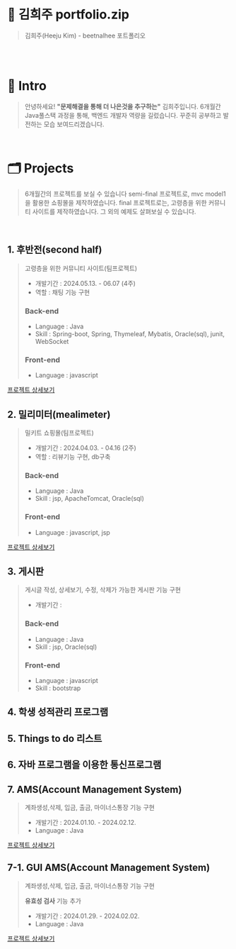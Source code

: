 # 📑 김희주 portfolio.zip

> 김희주(Heeju Kim) - beetnalhee 포트폴리오
</br>
</br>

# 👋 Intro
> 안녕하세요! **"문제해결을 통해 더 나은것을 추구하는"** 김희주입니다.
> 6개월간 Java풀스택 과정을 통해, 백엔드 개발자 역량을 길렀습니다.
> 꾸준히 공부하고 발전하는 모습 보여드리겠습니다.

</br>

# 🗂 Projects
> 6개월간의 프로젝트를 보실 수 있습니다
> semi-final 프로젝트로, mvc model1 을 활용한 쇼핑몰을 제작하였습니다.
> final 프로젝트로는, 고령층을 위한 커뮤니티 사이트를 제작하였습니다.
> 그 외의 예제도 살펴보실 수 있습니다.
</br>

## 1. 후반전(second half)
> 고령층을 위한 커뮤니티 사이트(팀프로젝트)
>  * 개발기간 : 2024.05.13. - 06.07 (4주)
>  * 역할 : 채팅 기능 구현
> ### Back-end
>  * Language : Java
>  * Skill : Spring-boot, Spring, Thymeleaf, Mybatis, Oracle(sql), junit, WebSocket
> ### Front-end
>  * Language : javascript
> 
[프로젝트 상세보기](https://github.com/beetnalhee/project_secondHalf "project_secondHalf")

## 2. 밀리미터(mealimeter)
> 밀키트 쇼핑몰(팀프로젝트)
>  * 개발기간 : 2024.04.03. - 04.16 (2주)
>  * 역할 : 리뷰기능 구현, db구축 
> ### Back-end
>  * Language : Java
>  * Skill : jsp, ApacheTomcat, Oracle(sql)
> ### Front-end
>  * Language : javascript, jsp
> 
[프로젝트 상세보기](https://github.com/beetnalhee/mealimeter_shopping_mall "mealimeter")

## 3. 게시판
> 게시글 작성, 상세보기, 수정, 삭제가 가능한 게시판 기능 구현 
>  * 개발기간 : 
> ### Back-end
>  * Language : Java
>  * Skill : jsp, Oracle(sql)
> ### Front-end
>  * Language : javascript
>  * Skill : bootstrap

## 4. 학생 성적관리 프로그램 

## 5. Things to do 리스트 

## 6. 자바 프로그램을 이용한 통신프로그램 

## 7. AMS(Account Management System)
> 계좌생성,삭제, 입금, 출금, 마이너스통장 기능 구현 
>  * 개발기간 : 2024.01.10. - 2024.02.12.
>  * Language : Java
>
[프로젝트 상세보기](https://github.com/beetnalhee/AMS  "AMS portfolio")

## 7-1. GUI AMS(Account Management System) 
> 계좌생성,삭제, 입금, 출금, 마이너스통장 기능 구현
> 
> **유효성 검사** 기능 추가 
>  * 개발기간 : 2024.01.29. - 2024.02.02.
>  * Language : Java
> 
[프로젝트 상세보기](https://github.com/beetnalhee/AMS_GUI "AMSGUI portfolio")

